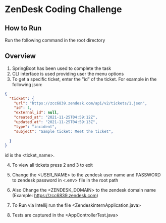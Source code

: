 # ZenDesk Coding Challenge

## How to Run
Run the following command <mvn spring-boot:run> in the root directory

## Overview 

1. SpringBoot has been used to complete the task
2. CLI interface is used providing user the menu options
3. To get a specific ticket, enter the "id" of the ticket.
For example in the following json:
```json
{
  "ticket": {
    "url": "https://zcc6839.zendesk.com/api/v2/tickets/1.json",
    "id": 1,
    "external_id": null,
    "created_at": "2021-11-25T04:59:12Z",
    "updated_at": "2021-11-25T04:59:13Z",
    "type": "incident",
    "subject": "Sample ticket: Meet the ticket",
 
  }
}
```
 id is the <ticket_name>.
	
4. To view all tickets press 2 and 3 to exit

5. Change the <USER_NAME> to the zendesk user name  and PASSWORD to zendesk password in <.env> file in the root path

6. Also Change the <ZENDESK_DOMAIN> to the zendesk domain name (Example: https://zcc6839.zendesk.com) 

7. To Run via Intellij run the file <ZendeskinternApplication.java>

8. Tests are captured in the <AppControllerTest.java>



